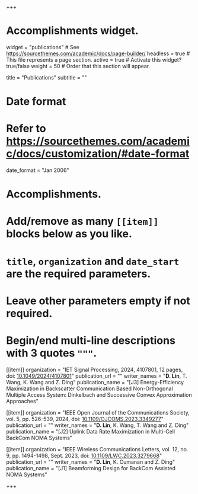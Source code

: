 +++
# Accomplishments widget.
widget = "publications"  # See https://sourcethemes.com/academic/docs/page-builder/
headless = true  # This file represents a page section.
active = true  # Activate this widget? true/false
weight = 50  # Order that this section will appear.

title = "Publications"
subtitle = ""

# Date format
#   Refer to https://sourcethemes.com/academic/docs/customization/#date-format
date_format = "Jan 2006"

# Accomplishments.
#   Add/remove as many `[[item]]` blocks below as you like.
#   `title`, `organization` and `date_start` are the required parameters.
#   Leave other parameters empty if not required.
#   Begin/end multi-line descriptions with 3 quotes `"""`.

[[item]]
  organization = "IET Signal Processing, 2024, 4107801, 12 pages, doi: [10.1049/2024/4107801](https://dx.doi.org/10.1049/2024/4107801)"
  publication_url = ""
  writer_names = "**D. Lin**, T. Wang, K. Wang and Z. Ding"
  publication_name = "[J3] Energy-Efficiency Maximization in Backscatter Communication Based Non-Orthogonal Multiple Access System: Dinkelbach and Successive Convex Approximation Approaches"

[[item]]
  organization = "IEEE Open Journal of the Communications Society, vol. 5, pp. 526-539, 2024, doi: [10.1109/OJCOMS.2023.3349277](https://dx.doi.org/10.1109/OJCOMS.2023.3349277)"
  publication_url = ""
  writer_names = "**D. Lin**, K. Wang, T. Wang and Z. Ding"
  publication_name = "[J2] Uplink Data Rate Maximization in Multi-Cell BackCom NOMA Systems"

[[item]]
  organization = "IEEE Wireless Communications Letters, vol. 12, no. 9, pp. 1494-1498, Sept. 2023, doi: [10.1109/LWC.2023.3279668](https://dx.doi.org/10.1109/LWC.2023.3279668)"
  publication_url = ""
  writer_names = "**D. Lin**, K. Cumanan and Z. Ding"
  publication_name = "[J1] Beamforming Design for BackCom Assisted NOMA Systems"

+++
